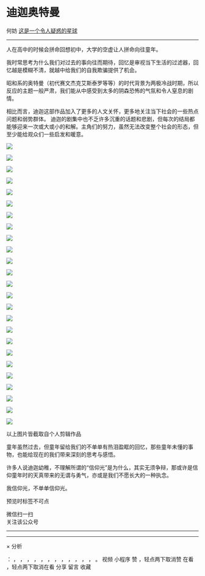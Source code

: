 #  迪迦奥特曼

何妨  [ 这是一个令人疑惑的星球 ](javascript:void\(0\);)

__ _ _ _ _

  

人在高中的时候会拼命回想初中，大学的空虚让人拼命向往童年。

  

我时常思考为什么我们对过去的事向往而期待，回忆是审视当下生活的过滤器，回忆越是模糊不清，就越中给我们的自我欺骗提供了机会。

  

昭和系的奥特曼（初代赛文杰克艾斯泰罗等等）的时代背景为两极冷战时期，所以反应的主题一般严肃，我们能从中感受到太多的阴森恐怖的气氛和令人窒息的剧情。

  

相比而言，迪迦这部作品加入了更多的人文关怀，更多地关注当下社会的一些热点问题和弱势群体。
迪迦的剧集中也不乏许多沉重的话题和悲剧，但每次的结局都能够迎来一次或大或小的和解。主角们的努力，虽然无法改变整个社会的形态，但至少能给观众们一些启发和暖意。

  

![](https://mmbiz.qpic.cn/mmbiz_jpg/OJNrVQetduqX3wTSbZ2icnNx3PyICrybnVE0ELBbwX9ytZsOx818DPowjzVeUeYsjf9NDtMiabfTBToXSCw11pww/640?wx_fmt=jpeg)

![](https://mmbiz.qpic.cn/mmbiz_jpg/OJNrVQetduqX3wTSbZ2icnNx3PyICrybnicfPiacZjbAibhzian1ZOzuYIIz7JZ02jwAHmThDO6noxsGS0ES7o0o9BQ/640?wx_fmt=jpeg)

![](https://mmbiz.qpic.cn/mmbiz_jpg/OJNrVQetduqX3wTSbZ2icnNx3PyICrybnuBREjyAed2tl8Q8hmyVopt4wjOjFMKHNjSaUUjiblibNIJ452kBdiaViaA/640?wx_fmt=jpeg)

![](https://mmbiz.qpic.cn/mmbiz_jpg/OJNrVQetduqX3wTSbZ2icnNx3PyICrybnxZciaMaicpZ55J7I6kqD8A7dnsJ94zIRRBok2UR111AR5HWGichoIvgCw/640?wx_fmt=jpeg)

![](https://mmbiz.qpic.cn/mmbiz_jpg/OJNrVQetduqX3wTSbZ2icnNx3PyICrybnQBDnAHVibBSE7qmTvck2POricNOGIE2BL0VibicBr5mPAhbyg8zfhkH9TQ/640?wx_fmt=jpeg)

![](https://mmbiz.qpic.cn/mmbiz_jpg/OJNrVQetduqX3wTSbZ2icnNx3PyICrybnRQYFwmktqDlkrlgF5VbibRM0C5YDMRGmWnbKts65UXl1exbgdytlJ6Q/640?wx_fmt=jpeg)

![](https://mmbiz.qpic.cn/mmbiz_jpg/OJNrVQetduqX3wTSbZ2icnNx3PyICrybnzfWoYzf7B6T9ganQUrsyrm8crjpzAWSv5vY06Et2xpEZewGbibfhKmw/640?wx_fmt=jpeg)

![](https://mmbiz.qpic.cn/mmbiz_jpg/OJNrVQetduqX3wTSbZ2icnNx3PyICrybnVXQ7pibKY0ClOaP41L3KhlBMmUY017gKXBIpFcrRIehsSa0HFicrobVQ/640?wx_fmt=jpeg)

![](https://mmbiz.qpic.cn/mmbiz_jpg/OJNrVQetduqX3wTSbZ2icnNx3PyICrybn4jTVpianNQjMkMMUZRTDy8SSCJ0Mdd6riccmpj9YGHJW7dkjZmITz8iag/640?wx_fmt=jpeg)

  

![](https://mmbiz.qpic.cn/mmbiz_jpg/OJNrVQetduqX3wTSbZ2icnNx3PyICrybnFdVgvvtr00IpOzW7uTklmNibQVJx792WIfaNfrxABswricJPuII5Pz7g/640?wx_fmt=jpeg)

![](https://mmbiz.qpic.cn/mmbiz_jpg/OJNrVQetduqX3wTSbZ2icnNx3PyICrybnxMncgWLB9hrYeZdMohOZFYlYXAeQJy3zQ1JicB5kZvuXxSESYDicOGKA/640?wx_fmt=jpeg)

![](https://mmbiz.qpic.cn/mmbiz_jpg/OJNrVQetduqX3wTSbZ2icnNx3PyICrybnJKeODyCg3ag5feCjcpib0ibvokLVKOa7XiczeX9qdpy29OIjdlkKTr26g/640?wx_fmt=jpeg)

![](https://mmbiz.qpic.cn/mmbiz_jpg/OJNrVQetduqX3wTSbZ2icnNx3PyICrybng6yr4vUppZNFV9gYpBbI9Owia6XrZmYw9uRsKLr9GhteAlTeXJAlgLw/640?wx_fmt=jpeg)

![](https://mmbiz.qpic.cn/mmbiz_jpg/OJNrVQetduqX3wTSbZ2icnNx3PyICrybn45xTialgULq4LvcJo4h0sABxnrVCqtQjNNPE93DvXbBtADbAX5b69oA/640?wx_fmt=jpeg)

![](https://mmbiz.qpic.cn/mmbiz_jpg/OJNrVQetduqX3wTSbZ2icnNx3PyICrybnGIAAME5ytqjibgib58MOFicia198PwHnx5m3r3icKOFun8sRSPO0JWGAhGw/640?wx_fmt=jpeg)

![](https://mmbiz.qpic.cn/mmbiz_jpg/OJNrVQetduqX3wTSbZ2icnNx3PyICrybnTNCgxsT5a0VUS7TSvVmfYZxZJce1PqtST9QTxULcKFhQDbbd30CVew/640?wx_fmt=jpeg)

![](https://mmbiz.qpic.cn/mmbiz_jpg/OJNrVQetduqX3wTSbZ2icnNx3PyICrybnOACa6TPUmyibOpWOI117xib60gicufDgv9ibNRy0znFtqEYb7UeZnVp4UQ/640?wx_fmt=jpeg)

![](https://mmbiz.qpic.cn/mmbiz_jpg/OJNrVQetduqX3wTSbZ2icnNx3PyICrybnBFcGEibscZ5ZBR0kuaO5YUEW4tcbbwMyJP2goF4a5aKIPxZ8sj9VSFw/640?wx_fmt=jpeg)

![](https://mmbiz.qpic.cn/mmbiz_jpg/OJNrVQetduqX3wTSbZ2icnNx3PyICrybnXVIdqW6hlzHStTY2r9EX4D156Jhndk8oS5e3UJdL9PgSupeRYelxcg/640?wx_fmt=jpeg)

  

![](https://mmbiz.qpic.cn/mmbiz_jpg/OJNrVQetduqX3wTSbZ2icnNx3PyICrybnaFY20VFC9GJ2rkBcA6cWbAp5ul1YYP2gbOmoIbYMBF0b0MfQjleY9Q/640?wx_fmt=jpeg)

![](https://mmbiz.qpic.cn/mmbiz_jpg/OJNrVQetduqX3wTSbZ2icnNx3PyICrybnXLOIrCVKAUKYO1WeTGJU2bKXcmZ5gibDqoCFU0iaM9GKTPcXn1BmF2Vg/640?wx_fmt=jpeg)

![](https://mmbiz.qpic.cn/mmbiz_jpg/OJNrVQetduqX3wTSbZ2icnNx3PyICrybnfLaoZn61tfpYEuPuxPib6Xamw9GQVk7L7sk4jqvAvjs9bB4U9R1X2ibw/640?wx_fmt=jpeg)

![](https://mmbiz.qpic.cn/mmbiz_jpg/OJNrVQetduqX3wTSbZ2icnNx3PyICrybnxMKFAGiawtAcibdqT7cnSno2jLlHYLU4XRHiaTm4d7BibzcDATJAlcQazg/640?wx_fmt=jpeg)

![](https://mmbiz.qpic.cn/mmbiz_jpg/OJNrVQetduqX3wTSbZ2icnNx3PyICrybnd85M3icT7pVK6xt2trLV1Uicc5WyAiaxWDn0Vj4RUQcesAfKxbw4SGaKQ/640?wx_fmt=jpeg)

![](https://mmbiz.qpic.cn/mmbiz_jpg/OJNrVQetduqX3wTSbZ2icnNx3PyICrybn5icuc6fZ70x1Qxc0kqOYpnQ0smPDwpIjP2Bo09wwExUAM7GExjC0dKw/640?wx_fmt=jpeg)

以上图片皆截取自个人剪辑作品

  

童年虽然过去，但童年留给我们的不单单有热泪盈眶的回忆，那些童年未懂的事物，也能给现在的我们带来深刻的思考与感悟。

  

许多人说迪迦幼稚，不理解所谓的“信仰光”是为什么，其实无须争辩，那或许是信仰童年时的天真带来的无谓与勇气，亦或是我们不愿长大的一种执念。

  

我信仰光，不单单信仰光。

  

预览时标签不可点

微信扫一扫  
关注该公众号





****



****



×  分析

：  ，  ，  ，  ，  ，  ，  ，  ，  ，  ，  ，  ，  。  视频  小程序  赞  ，轻点两下取消赞  在看  ，轻点两下取消在看
分享  留言  收藏


